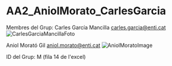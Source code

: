 # AA2_AniolMorato_CarlesGarcia

Membres del Grup:
Carles García Mancilla
carles.garcia@enti.cat
![CarlesGarciaMancillaFoto](https://github.com/AniolENTI/AA2_AniolMorato_CarlesGarcia/assets/99645865/b376fc36-e954-4fe9-ae12-a32091018d4a)


Aniol Morató Gil
aniol.morato@enti.cat
![AniolMoratoImage](https://github.com/AniolENTI/AA2_AniolMorato_CarlesGarcia/assets/99645865/abb2a2e4-36df-40a6-b03a-5c06bc6d21c6)



ID del Grup:
M (fila 14 de l'excel)

